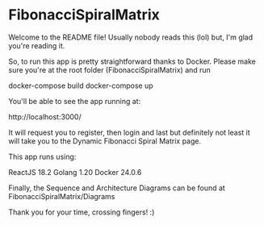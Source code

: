 # FibonacciSpiralMatrix

Welcome to the README file! Usually nobody reads this (lol) but, I'm glad you're reading it. 

So, to run this app is pretty straightforward thanks to Docker. Please make sure you're at the root folder (FibonacciSpiralMatrix) and run

docker-compose build
docker-compose up

You'll be able to see the app running at:

http://localhost:3000/

It will request you to register, then login and last but definitely not least it will take you to the Dynamic Fibonacci Spiral Matrix page.

This app runs using:

ReactJS 18.2
Golang 1.20
Docker 24.0.6

Finally, the Sequence and Architecture Diagrams can be found at FibonacciSpiralMatrix/Diagrams 

Thank you for your time, crossing fingers! :) 
